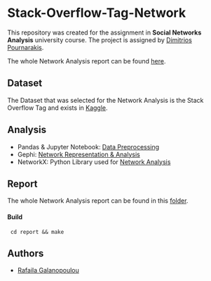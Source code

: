 # Stack-Overflow-Tag-Network
This repository was created for the assignment in **Social Networks Analysis** university course. The project is assigned by [Dimitrios Pournarakis](https://www.linkedin.com/in/demitrios-pournarakis-71b59223/).


The whole Network Analysis report can be found [here](https://github.com/Rafaila98/Stack-Overflow-Tag-Network/blob/master/report.pdf).

## Dataset

The Dataset that was selected for the Network Analysis is the Stack Overflow Tag and exists in [Kaggle](https://www.kaggle.com/stackoverflow/stack-overflow-tag-network).

## Analysis
* Pandas & Jupyter Notebook: [Data Preprocessing](https://github.com/Rafaila98/Stack-Overflow-Tag-Network/blob/master/Data%20Preprocessing.ipynb)
* Gephi: [Network Representation & Analysis](https://github.com/Rafaila98/Stack-Overflow-Tag-Network/tree/master/Gephi)
* NetworkX: Python Library used for [Network Analysis](https://github.com/Rafaila98/Stack-Overflow-Tag-Network/blob/master/Network%20Analysis.ipynb)

## Report

The whole Network Analysis report can be found in this [folder](https://github.com/Rafaila98/Stack-Overflow-Tag-Network/tree/master/report).

#### Build

```
 cd report && make
```
## Authors

* [Rafaila Galanopoulou](https://github.com/Rafaila98)
